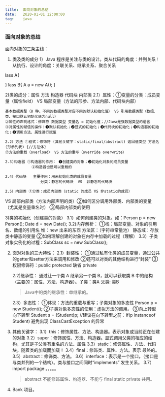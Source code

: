 ```yaml
---
title:  面向对象的总结
date:   2020-01-01 12:00:00
tag:    java
---
```

### 面向对象的总结



面向对象的三条主线：
1. 类及类的成分
1）Java 程序是关注与类的设计。类从代码的角度：并列关系！ 从执行、设计的角度：关联关系、继承关系、聚合关系

lass A{

}
lass B{
    A a = new A();
}

2)类的成分：属性 方法 构造器 代码块 内部类
    2.1）属性：①变量的分类：成员变量（属性field） VS 局部变量（方法的形参、方法内部、代码块内部）

    基本数据类型（8 种，不同的数据类型对应不同的默认初始化值） VS 引用数据类型（数组、类、接口默认初始化值为null）
    ②属性的声明格式：修饰符 数据类型 变量名 = 初始化值；//Java是强数据类型的语言
    ③对属性的赋值的操作：❶默认初始化；❷显式的初始化；❸代码块的初始化；❹构造器的初始化；❺调用方法、属性进行赋值
    
    2.2）方法 ①格式：修饰符 (其他关键字：static/final/abstract) 返回值类型 方法名(形参列表) {//方法体}
    ②方法的重载（overload） VS 方法的重写（override overwrite）

    2.3)构造器 ①构造器的作用： ❶创建类的对象；❷初始化对象的成员变量
                ②构造器也是可以重载的

    2.4）代码块   主要作用：用来初始化类的成员变量
                    分类：静态的代码块  VS  非静态的代码块

    2.5）内部类 ①分类：成员内部类（static 的成员 VS 非static的成员）
VS 局部内部类（方法内部声明的类）②如何区分调用外部类、内部类的变量（尤其是变量重名时） ③局部内部类的使用

3)类的初始化（创建类的对象）
    3.1）如何创建类的对象。如：Person p = new Person(); Date d = new Date();
    3.2)内存解析：
    ①栈：局部变量、对象的引用名、数组的引用名
    堆：new 出来的东西
    方法区：（字符串常量池）
    静态域：存放类中静态的变量
    ②如何理解创建的对象在内存中加载的过程（理解）
    3.3）子类对象实例化的过程：SubClass sc = new SubClass();

2. 面对对象的三大特性：
    2.1）封装性：
    ①通过私有化类的成员变量，通过公共的getter和setter方法来调用和修改
    ②还可以对类的其他结构进行“封装”
    ③ 权限修饰符：public protected 缺省 private

    2.2)继承性：
    通过让一个类 A 继承另一个类 B，就可以获取类 B 中的结构（主要的：属性、方法、构造器）。子类：类A 父类: 类B
    > Java中的类的继承性：单继承的。

    2.3）多态性：
    ①体现：方法的重载与重写；子类对象的多态性 Person p = new Student();
    ②子类对象多态性的使用：虚拟方法的调用。
    ③向上转型 向下转型 Student s = (Student)p; //建议在向下转型之前：if(p instanceof Student) 避免出现 ClassCastException 的异常


3. 其他关键字：
    3.1）this：修饰属性、方法、构造器。表示对象或当前正在创建的对象
    3.2）super：修饰属性、方法、构造器。显式调用父类的相应的结构，尤其是子父类有重名的方法、属性
    3.3）static：修饰属性、方法、代码块。随着类的加载而加载！
    3.4）final：修饰类、属性、方法。表示 最终的。
    3.5）abstract：修饰类、方法。
    3.6）interface：表示是一个接口，（接口是与类并列的一个结构）。类与接口之间同时“implements” 发生关系。
    3.7）import  package 。。。。。
    > abstract 不能修饰属性、构造器、不能与 final static private 共用。

4. Bank 项目。
